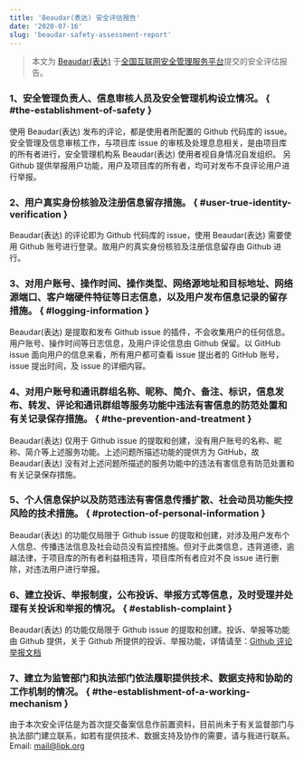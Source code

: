 ```yaml
---
title: 'Beaudar(表达) 安全评估报告'
date: '2020-07-16'
slug: 'beaudar-safety-assessment-report'
---
```


> 本文为 [Beaudar(表达)](https://beaudar.lipk.org) 于[全国互联网安全管理服务平台](http://www.beian.gov.cn/)提交的安全评估报告。

### 1、安全管理负责人、信息审核人员及安全管理机构设立情况。 { #the-establishment-of-safety }

使用 Beaudar(表达) 发布的评论，都是使用者所配置的 Github 代码库的 issue。
安全管理及信息审核工作，与项目库 issue 的审核及处理息息相关，是由项目库的所有者进行，安全管理机构系 Beaudar(表达) 使用者视自身情况自发组织。
另 Github 提供举报用户功能，用户及项目库的所有者，均可对发布不良评论用户进行举报。

### 2、用户真实身份核验及注册信息留存措施。 { #user-true-identity-verification }

Beaudar(表达) 的评论即为 Github 代码库的 issue，使用 Beaudar(表达) 需要使用 Github 账号进行登录。故用户的真实身份核验及注册信息留存由 Github 进行。

### 3、对用户账号、操作时间、操作类型、网络源地址和目标地址、网络源端口、客户端硬件特征等日志信息，以及用户发布信息记录的留存措施。 { #logging-information }

Beaudar(表达) 是提取和发布 Github issue 的插件，不会收集用户的任何信息。
用户账号、操作时间等日志信息，及用户评论信息由 Github 保留。以 GitHub issue 面向用户的信息来看，所有用户都可查看 issue 提出者的 GitHub 账号，issue 提出时间，及 issue 的详细内容。

### 4、对用户账号和通讯群组名称、昵称、简介、备注、标识，信息发布、转发、评论和通讯群组等服务功能中违法有害信息的防范处置和有关记录保存措施。 { #the-prevention-and-treatment }

Beaudar(表达) 仅用于 Github issue 的提取和创建，没有用户账号的名称、昵称、简介等上述服务功能。上述问题所描述功能的提供方为 GitHub，故 Beaudar(表达) 没有对上述问题所描述的服务功能中的违法有害信息有防范处置和有关记录保存措施。

### 5、个人信息保护以及防范违法有害信息传播扩散、社会动员功能失控风险的技术措施。 { #protection-of-personal-information }

Beaudar(表达) 的功能仅局限于 Github issue 的提取和创建，对涉及用户发布个人信息、传播违法信息及社会动员没有监控措施。但对于此类信息，违背道德，逾越法律，于项目库的所有者利益相违背，项目库所有者应对不良 issue 进行删除，对违法用户进行举报。

### 6、建立投诉、举报制度，公布投诉、举报方式等信息，及时受理并处理有关投诉和举报的情况。 { #establish-complaint }

Beaudar(表达) 的功能仅局限于 Github issue 的提取和创建。投诉、举报等功能由 Github 提供，关于 Github 所提供的投诉、举报功能，详情请至：[Github 评论举报文档](https://docs.github.com/cn/github/building-a-strong-community/reporting-abuse-or-spam#reporting-a-comment)

### 7、建立为监管部门和执法部门依法履职提供技术、数据支持和协助的工作机制的情况。 { #the-establishment-of-a-working-mechanism }

由于本次安全评估是为首次提交备案信息作前置资料，目前尚未于有关监督部门与执法部门建立联系，如若有提供技术、数据支持及协作的需要，请与我进行联系。
Email: mail@lipk.org
